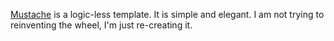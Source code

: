 [Mustache](https://mustache.github.io/) is a logic-less template. It is simple
and elegant. I am not trying to reinventing the wheel, I'm just re-creating
it.
